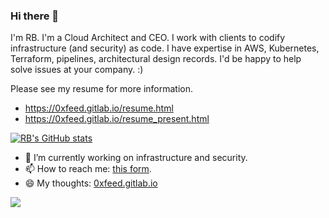 ### Hi there 👋

I'm RB. I'm a Cloud Architect and CEO. I work with clients to codify infrastructure (and security) as code. I have expertise in AWS, Kubernetes, Terraform, pipelines, architectural design records. I'd be happy to help solve issues at your company. :)

Please see my resume for more information.

- https://0xfeed.gitlab.io/resume.html
- https://0xfeed.gitlab.io/resume_present.html

[![RB's GitHub stats](https://github-readme-stats.vercel.app/api?username=nitrocode&theme=cobalt)](https://github-readme-stats.vercel.app/api?username=nitrocode&theme=cobalt)

- 🔭 I’m currently working on infrastructure and security.
- 📫 How to reach me: [this form](https://bit.ly/2K7e76D).
- 😄 My thoughts: [0xfeed.gitlab.io](https://0xfeed.gitlab.io)

![](https://komarev.com/ghpvc/?username=nitrocode)

